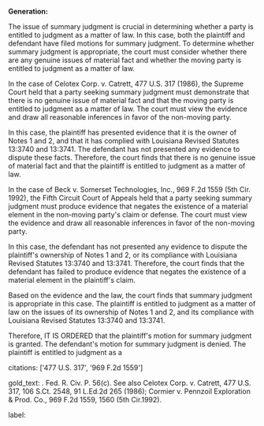 **Generation:**

 <answer>
The issue of summary judgment is crucial in determining whether a party is entitled to judgment as a matter of law. In this case, both the plaintiff and defendant have filed motions for summary judgment. To determine whether summary judgment is appropriate, the court must consider whether there are any genuine issues of material fact and whether the moving party is entitled to judgment as a matter of law.

In the case of Celotex Corp. v. Catrett, 477 U.S. 317 (1986), the Supreme Court held that a party seeking summary judgment must demonstrate that there is no genuine issue of material fact and that the moving party is entitled to judgment as a matter of law. The court must view the evidence and draw all reasonable inferences in favor of the non-moving party.

In this case, the plaintiff has presented evidence that it is the owner of Notes 1 and 2, and that it has complied with Louisiana Revised Statutes 13:3740 and 13:3741. The defendant has not presented any evidence to dispute these facts. Therefore, the court finds that there is no genuine issue of material fact and that the plaintiff is entitled to judgment as a matter of law.

In the case of Beck v. Somerset Technologies, Inc., 969 F.2d 1559 (5th Cir. 1992), the Fifth Circuit Court of Appeals held that a party seeking summary judgment must produce evidence that negates the existence of a material element in the non-moving party's claim or defense. The court must view the evidence and draw all reasonable inferences in favor of the non-moving party.

In this case, the defendant has not presented any evidence to dispute the plaintiff's ownership of Notes 1 and 2, or its compliance with Louisiana Revised Statutes 13:3740 and 13:3741. Therefore, the court finds that the defendant has failed to produce evidence that negates the existence of a material element in the plaintiff's claim.

Based on the evidence and the law, the court finds that summary judgment is appropriate in this case. The plaintiff is entitled to judgment as a matter of law on the issues of its ownership of Notes 1 and 2, and its compliance with Louisiana Revised Statutes 13:3740 and 13:3741.

Therefore, IT IS ORDERED that the plaintiff's motion for summary judgment is granted. The defendant's motion for summary judgment is denied. The plaintiff is entitled to judgment as a

citations: ['477 U.S. 317', '969 F.2d 1559']

gold_text: . Fed. R. Civ. P. 56(c). See also Celotex Corp. v. Catrett, 477 U.S. 317, 106 S.Ct. 2548, 91 L.Ed.2d 265 (1986); Cormier v. Pennzoil Exploration & Prod. Co., 969 F.2d 1559, 1560 (5th Cir.1992).

label: 
